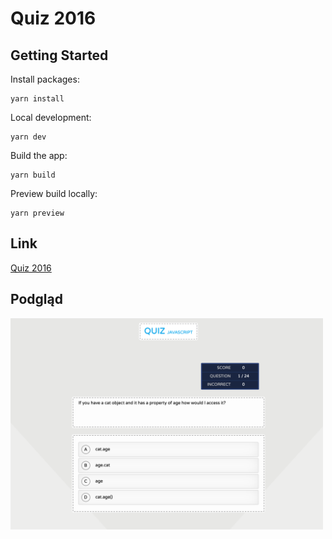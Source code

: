 # Quiz 2016

## Getting Started

Install packages:

```
yarn install
```

Local development:

```
yarn dev
```

Build the app:

```
yarn build
```

Preview build locally:

```
yarn preview
```

## Link

[Quiz 2016](https://balmor.github.io/quiz_2016/)

## Podgląd

[<img src="public/preview.png" width="500"/>](/public/preview.png)